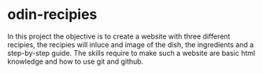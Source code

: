 # odin-recipies
In this project the objective is to create a website with three different recipies, the recipies will inluce and image of the dish, the ingredients and a step-by-step guide. 
The skills require to make such a website are basic html knowledge and how to use git and github.